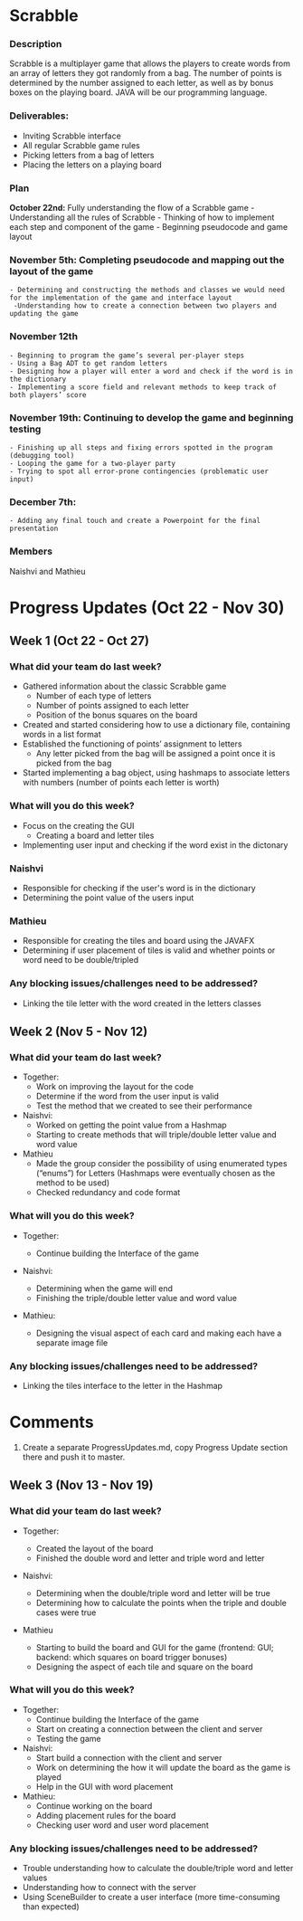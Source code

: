 # Scrabble

### **Description**
Scrabble is a multiplayer game that allows the players to create words from an array of letters
they got randomly from a bag. The number of points is determined by the number assigned to
each letter, as well as by bonus boxes on the playing board. JAVA will be our programming
language.

### **Deliverables:**
- Inviting Scrabble interface
- All regular Scrabble game rules
- Picking letters from a bag of letters
- Placing the letters on a playing board

### **Plan**
 **October 22nd:** Fully understanding the flow of a Scrabble game
    - Understanding all the rules of Scrabble
    - Thinking of how to implement each step and component of the game
    - Beginning pseudocode and game layout
### **November 5th:** Completing pseudocode and mapping out the layout of the game
    - Determining and constructing the methods and classes we would need for the implementation of the game and interface layout
     -Understanding how to create a connection between two players and updating the game
### **November 12th**
    - Beginning to program the game’s several per-player steps
    - Using a Bag ADT to get random letters
    - Designing how a player will enter a word and check if the word is in the dictionary
    - Implementing a score field and relevant methods to keep track of both players’ score
### **November 19th:** Continuing to develop the game and beginning testing
    - Finishing up all steps and fixing errors spotted in the program (debugging tool)
    - Looping the game for a two-player party
    - Trying to spot all error-prone contingencies (problematic user input)
### **December 7th:** 
    - Adding any final touch and create a Powerpoint for the final presentation

### **Members**
Naishvi and Mathieu


# Progress Updates (Oct 22 - Nov 30)

## Week 1 (Oct 22 - Oct 27)

### What did your team do last week?
* Gathered information about the classic Scrabble game
  * Number of each type of letters
  * Number of points assigned to each letter
  * Position of the bonus squares on the board
* Created and started considering how to use a dictionary file, containing words in a list format
* Established the functioning of points’ assignment to letters
  * Any letter picked from the bag will be assigned a point once it is picked from the bag
* Started implementing a bag object, using hashmaps to associate letters with numbers (number of points each letter is worth)


### What will you do this week?
* Focus on the creating the GUI
  * Creating a board and letter tiles
* Implementing user input and checking if the word exist in the dictonary 
### Naishvi
* Responsible for checking if the user's word is in the dictionary 
* Determining the point value of the users input
### Mathieu
* Responsible for creating the tiles and board using the JAVAFX
* Determining if user placement of tiles is valid and whether points or word need to be double/tripled

### Any blocking issues/challenges need to be addressed?
* Linking the tile letter with the word created in the letters classes 
## Week 2 (Nov 5 - Nov 12)

### What did your team do last week?
* Together: 
  * Work on improving the layout for the code 
  * Determine if the word from the user input is valid 
  * Test the method that we created to see their performance 
* Naishvi: 
  * Worked on getting the point value from a Hashmap
  * Starting to create methods that will triple/double letter value and word value
* Mathieu
  * Made the group consider the possibility of using enumerated types (“enums”) for Letters (Hashmaps were eventually chosen as the method to be used)
  * Checked redundancy and code format

### What will you do this week?
* Together: 
  * Continue building the Interface of the game
* Naishvi: 
  * Determining when the game will end
  * Finishing the triple/double letter value and word value

* Mathieu: 
  * Designing the visual aspect of each card and making each have a separate image file

### Any blocking issues/challenges need to be addressed?
* Linking the tiles interface to the letter in the Hashmap

# Comments
1. Create a separate ProgressUpdates.md, copy Progress Update section there and push it to master.

## Week 3 (Nov 13 - Nov 19)

### What did your team do last week?
- Together: 
    - Created the layout of the board
    - Finished the double word and letter and triple word and letter
 
- Naishvi: 
    - Determining when the double/triple word and letter will be true
    - Determining how to calculate the points when the triple and double cases were true
- Mathieu
    - Starting to build the board and GUI for the game (frontend: GUI; backend: which squares on board trigger bonuses)
    - Designing the aspect of each tile and square on the board

### What will you do this week?
- Together: 
    - Continue building the Interface of the game
    - Start on creating a connection between the client and server
    - Testing the game
- Naishvi: 
    - Start build a connection with the client and server 
    - Work on determining the how it will update the board as the game is played
    - Help in the GUI with word placement
- Mathieu: 
    - Continue working on the board
    - Adding placement rules for the board
    - Checking user word and user word placement

### Any blocking issues/challenges need to be addressed?
- Trouble understanding how to calculate the double/triple word and letter values
- Understanding how to connect with the server
- Using SceneBuilder to create a user interface (more time-consuming than expected)

